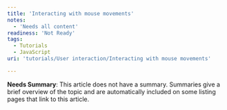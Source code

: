 ```yaml
---
title: 'Interacting with mouse movements'
notes:
  - 'Needs all content'
readiness: 'Not Ready'
tags:
  - Tutorials
  - JavaScript
uri: 'tutorials/User interaction/Interacting with mouse movements'

---
```

**Needs Summary**: This article does not have a summary. Summaries give a brief overview of the topic and are automatically included on some listing pages that link to this article.


